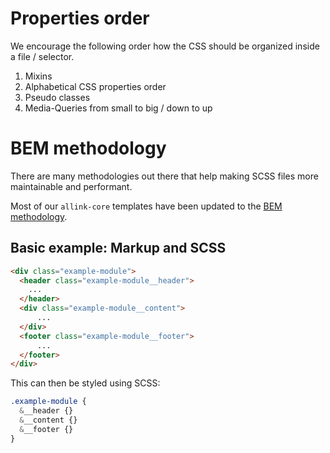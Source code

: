 # Properties order

We encourage the following order how the CSS should be organized inside a file / selector.

1. Mixins
2. Alphabetical CSS properties order
3. Pseudo classes
4. Media-Queries from small to big / down to up

# BEM methodology

There are many methodologies out there that help making SCSS files more maintainable and performant.

Most of our `allink-core` templates have been updated to the [BEM methodology](http://getbem.com/).

## Basic example: Markup and SCSS

```HTML
<div class="example-module">
  <header class="example-module__header">
    ...
  </header>
  <div class="example-module__content">
      ...
  </div>
  <footer class="example-module__footer">
      ...
  </footer>
</div>
```

This can then be styled using SCSS:

```SCSS
.example-module {
  &__header {}
  &__content {}
  &__footer {}
}
```
